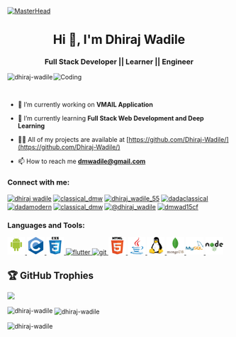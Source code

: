 [![MasterHead](https://as2.ftcdn.net/v2/jpg/03/13/40/45/1000_F_313404541_e9YZ3pht6oEEkMXuhxTboqXA2B2ShNnC.jpg)](https://dhiraj-wadile.io)
<h1 align="center">Hi 👋, I'm Dhiraj Wadile</h1>
<h3 align="center">Full Stack Developer || Learner || Engineer</h3>
<img align="right" alt="Coding" width="400" src="https://cdn.dribbble.com/users/1162077/screenshots/3848914/media/7ed7d5ca074b48b328150e5a231e8d1f.gif">

<p align="left"> <img src="https://komarev.com/ghpvc/?username=dhiraj-wadile&label=Profile%20views&color=0e75b6&style=flat" alt="dhiraj-wadile" /> </p>

<p align="left"> <a href="https://twitter.com/" target="blank"><img src="https://img.shields.io/twitter/follow/?logo=twitter&style=for-the-badge" alt="" /></a> </p>

- 🔭 I’m currently working on **VMAIL Application**

- 🌱 I’m currently learning **Full Stack Web Development and Deep Learning**

- 👨‍💻 All of my projects are available at [https://github.com/Dhiraj-Wadile/](https://github.com/Dhiraj-Wadile/)

- 📫 How to reach me **dmwadile@gmail.com**

<h3 align="left">Connect with me:</h3>
<p align="left">
<a href="https://linkedin.com/in/dhiraj wadile" target="blank"><img align="center" src="https://raw.githubusercontent.com/rahuldkjain/github-profile-readme-generator/master/src/images/icons/Social/linked-in-alt.svg" alt="dhiraj wadile" height="30" width="40" /></a>
<a href="https://stackoverflow.com/users/classical_dmw" target="blank"><img align="center" src="https://raw.githubusercontent.com/rahuldkjain/github-profile-readme-generator/master/src/images/icons/Social/stack-overflow.svg" alt="classical_dmw" height="30" width="40" /></a>
<a href="https://instagram.com/dhiraj_wadile_55" target="blank"><img align="center" src="https://raw.githubusercontent.com/rahuldkjain/github-profile-readme-generator/master/src/images/icons/Social/instagram.svg" alt="dhiraj_wadile_55" height="30" width="40" /></a>
<a href="https://www.codechef.com/users/dhiraj_55" target="blank"><img align="center" src="https://cdn.jsdelivr.net/npm/simple-icons@3.1.0/icons/codechef.svg" alt="dadaclassical" height="30" width="40" /></a>
<a href="https://codeforces.com/profile/dhiraj_30" target="blank"><img align="center" src="https://raw.githubusercontent.com/rahuldkjain/github-profile-readme-generator/master/src/images/icons/Social/codeforces.svg" alt="dadamodern" height="30" width="40" /></a>
<a href="https://www.leetcode.com/dhiraj_5530" target="blank"><img align="center" src="https://raw.githubusercontent.com/rahuldkjain/github-profile-readme-generator/master/src/images/icons/Social/leet-code.svg" alt="classical_dmw" height="30" width="40" /></a>
<a href="https://www.hackerearth.com/@dhiraj_wadile" target="blank"><img align="center" src="https://raw.githubusercontent.com/rahuldkjain/github-profile-readme-generator/master/src/images/icons/Social/hackerearth.svg" alt="@dhiraj_wadile" height="30" width="40" /></a>
<a href="https://auth.geeksforgeeks.org/user/dmwad15cf" target="blank"><img align="center" src="https://raw.githubusercontent.com/rahuldkjain/github-profile-readme-generator/master/src/images/icons/Social/geeks-for-geeks.svg" alt="dmwad15cf" height="30" width="40" /></a>
</p>

<h3 align="left">Languages and Tools:</h3>
<p align="left"> <a href="https://developer.android.com" target="_blank" rel="noreferrer"> <img src="https://raw.githubusercontent.com/devicons/devicon/master/icons/android/android-original-wordmark.svg" alt="android" width="40" height="40"/> </a> <a href="https://www.cprogramming.com/" target="_blank" rel="noreferrer"> <img src="https://raw.githubusercontent.com/devicons/devicon/master/icons/c/c-original.svg" alt="c" width="40" height="40"/> </a> <a href="https://www.w3schools.com/css/" target="_blank" rel="noreferrer"> <img src="https://raw.githubusercontent.com/devicons/devicon/master/icons/css3/css3-original-wordmark.svg" alt="css3" width="40" height="40"/> </a> <a href="https://flutter.dev" target="_blank" rel="noreferrer"> <img src="https://www.vectorlogo.zone/logos/flutterio/flutterio-icon.svg" alt="flutter" width="40" height="40"/> </a> <a href="https://git-scm.com/" target="_blank" rel="noreferrer"> <img src="https://www.vectorlogo.zone/logos/git-scm/git-scm-icon.svg" alt="git" width="40" height="40"/> </a> <a href="https://www.w3.org/html/" target="_blank" rel="noreferrer"> <img src="https://raw.githubusercontent.com/devicons/devicon/master/icons/html5/html5-original-wordmark.svg" alt="html5" width="40" height="40"/> </a> <a href="https://www.java.com" target="_blank" rel="noreferrer"> <img src="https://raw.githubusercontent.com/devicons/devicon/master/icons/java/java-original.svg" alt="java" width="40" height="40"/> </a> <a href="https://www.linux.org/" target="_blank" rel="noreferrer"> <img src="https://raw.githubusercontent.com/devicons/devicon/master/icons/linux/linux-original.svg" alt="linux" width="40" height="40"/> </a> <a href="https://www.mongodb.com/" target="_blank" rel="noreferrer"> <img src="https://raw.githubusercontent.com/devicons/devicon/master/icons/mongodb/mongodb-original-wordmark.svg" alt="mongodb" width="40" height="40"/> </a> <a href="https://www.mysql.com/" target="_blank" rel="noreferrer"> <img src="https://raw.githubusercontent.com/devicons/devicon/master/icons/mysql/mysql-original-wordmark.svg" alt="mysql" width="40" height="40"/> </a> <a href="https://nodejs.org" target="_blank" rel="noreferrer"> <img src="https://raw.githubusercontent.com/devicons/devicon/master/icons/nodejs/nodejs-original-wordmark.svg" alt="nodejs" width="40" height="40"/> </a> </p>

## 🏆 GitHub Trophies
![](https://github-profile-trophy.vercel.app/?username=Dhiraj-Wadile&theme=lightvoilet&no-frame=false&no-bg=false&margin-w=4)

<p><img align="left" src="https://github-readme-stats.vercel.app/api/top-langs?username=dhiraj-wadile&show_icons=true&locale=en&layout=compact" alt="dhiraj-wadile" /></p>

<p>&nbsp;<img align="center" src="https://github-readme-stats.vercel.app/api?username=dhiraj-wadile&show_icons=true&locale=en" alt="dhiraj-wadile" /></p>

<p><img align="center" src="https://github-readme-streak-stats.herokuapp.com/?user=dhiraj-wadile&" alt="dhiraj-wadile" /></p>
